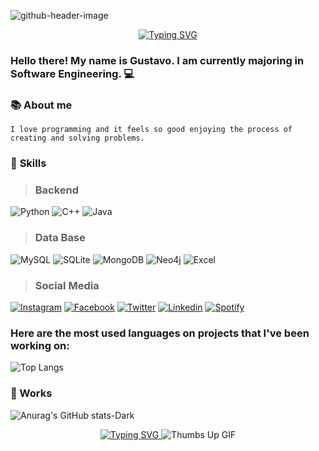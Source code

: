 ![github-header-image](https://github.com/user-attachments/assets/219ea930-9dbe-4748-a043-6e709f62b6d0)

<div align="center">
  <a href="https://git.io/typing-svg">
    <img src="https://readme-typing-svg.herokuapp.com?font=Fira+Code&pause=1000&color=F7F7F7&width=435&lines=Welcome+to+my+profile.;Contact+me+for+questions." alt="Typing SVG">
  </a>
</div>

### **Hello there! My name is Gustavo. I am currently majoring in Software Engineering.** 💻

### 📚 **About me**
`I love programming and it feels so good enjoying the process of creating and solving problems.`

### 🔨 **Skills**

> ### Backend
![Python](https://img.shields.io/badge/Python-3776AB?style=for-the-badge&logo=python&logoColor=white) ![C++](https://img.shields.io/badge/C%2B%2B-00599C?style=for-the-badge&logo=c%2B%2B&logoColor=white) ![Java](https://img.shields.io/badge/Java-ED8B00?style=for-the-badge&logo=openjdk&logoColor=white)

> ### Data Base

![MySQL](https://img.shields.io/badge/MySQL-00000F?style=for-the-badge&logo=mysql&logoColor=white) ![SQLite](https://img.shields.io/badge/SQLite-07405E?style=for-the-badge&logo=sqlite&logoColor=white) ![MongoDB](https://img.shields.io/badge/MongoDB-4EA94B?style=for-the-badge&logo=mongodb&logoColor=white) ![Neo4j](https://img.shields.io/badge/Neo4j-018bff?style=for-the-badge&logo=neo4j&logoColor=white) ![Excel](https://img.shields.io/badge/Microsoft_Excel-217346?style=for-the-badge&logo=microsoft-excel&logoColor=white) 

> ### Social Media
[![Instagram](https://img.shields.io/badge/Instagram-E4405F?style=for-the-badge&logo=instagram&logoColor=white)](https://www.instagram.com/_guumarques_/) [![Facebook](https://img.shields.io/badge/Facebook-1877F2?style=for-the-badge&logo=facebook&logoColor=white)](https://www.facebook.com/profile.php?id=100091092337100&mibextid=ZbWKwL) [![Twitter](https://img.shields.io/badge/Twitter-1DA1F2?style=for-the-badge&logo=twitter&logoColor=white)](https://x.com/ayanokojis23) [![Linkedin](https://img.shields.io/badge/LinkedIn-0077B5?style=for-the-badge&logo=linkedin&logoColor=white)](https://www.linkedin.com/in/gustavo-marques-399277252/) [![Spotify](https://img.shields.io/badge/Spotify-1ED760?&style=for-the-badge&logo=spotify&logoColor=white)](https://open.spotify.com/user/22sdy45oecbrli5grgvchj54y?si=7889da571cda47e2) 

### **Here are the most used languages on projects that I've been working on:**

![Top Langs](https://github-readme-stats.vercel.app/api/top-langs/?username=guumarques&layout=compact)

### **💼  Works**
![Anurag's GitHub stats-Dark](https://github-readme-stats.vercel.app/api?username=guumarques&show_icons=true&theme=omni#gh-dark-mode-only)

<div align="center">
  <a href="https://git.io/typing-svg">
    <img src="https://readme-typing-svg.herokuapp.com?font=Fira+Code&pause=1000&color=F7F7F7&width=435&lines=Thank+you+for+visiting+my+profile+%F0%9F%98%84" alt="Typing SVG">
  </a>
  <img src="https://steamuserimages-a.akamaihd.net/ugc/957479782095197136/332154CBEF8C96F09F8E645F07E2A5FF6557D7DD/?imw=5000&imh=5000&ima=fit&impolicy=Letterbox&imcolor=%23000000&letterbox=false" alt="Thumbs Up GIF">
</div>
